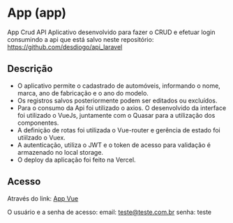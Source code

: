 # App (app)

App Crud API
Aplicativo desenvolvido para fazer o CRUD e efetuar login consumindo a api que está salvo neste repositório: https://github.com/desdiogo/api_laravel

## Descrição
- O aplicativo permite o cadastrado de automóveis, informando o nome, marca, ano de fabricação e o ano do modelo.
- Os registros salvos posteriormente podem ser editados ou excluídos.
- Para o consumo da Api foi utilizado o axios. O desenvolvido da interface foi utilizado o VueJs, juntamente com o Quasar para a utilização dos componentes.
- A definição de rotas foi utilizada o Vue-router e gerência de estado foi utiilzado o Vuex.
- A autenticação, utiliza o JWT e o token de acesso para validação é armazenado no local storage.
- O deploy da aplicação foi feito na Vercel.

## Acesso
Através do link:
<a href="https://app-quasar.vercel.app">App Vue</a>

O usuário e a senha de acesso:
email: teste@teste.com.br
senha: teste

